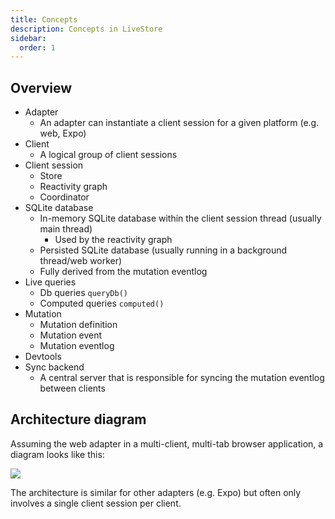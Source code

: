 ```yaml
---
title: Concepts
description: Concepts in LiveStore
sidebar:
  order: 1
---
```


## Overview

- Adapter
  - An adapter can instantiate a client session for a given platform (e.g. web, Expo)
- Client
  - A logical group of client sessions
- Client session
  - Store
  - Reactivity graph
  - Coordinator
- SQLite database
  - In-memory SQLite database within the client session thread (usually main thread)
    - Used by the reactivity graph
  - Persisted SQLite database (usually running in a background thread/web worker)
  - Fully derived from the mutation eventlog
- Live queries
  - Db queries `queryDb()`
  - Computed queries `computed()`
- Mutation
  - Mutation definition
  - Mutation event
  - Mutation eventlog
- Devtools
- Sync backend
  - A central server that is responsible for syncing the mutation eventlog between clients

## Architecture diagram

Assuming the web adapter in a multi-client, multi-tab browser application, a diagram looks like this:

![](https://i.imgur.com/NCKbfub.png)

The architecture is similar for other adapters (e.g. Expo) but often only involves a single client session per client.